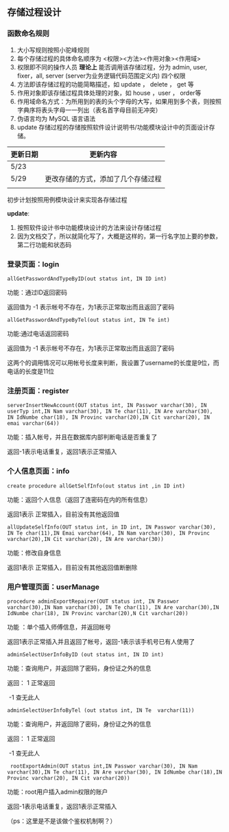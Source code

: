 ## 存储过程设计

### 函数命名规则

1. 大小写规则按照小驼峰规则
2. 每个存储过程的具体命名顺序为 <权限><方法><作用对象><作用域>
3. 权限即不同的操作人员 **理论上** 能否调用该存储过程，分为 admin, user, fixer，all, server (server为业务逻辑代码范围定义内) 四个权限
4. 方法即该存储过程的功能简略描述，如 update ， delete ， get 等
5. 作用对象即该存储过程具体处理的对象，如 house ，user ， order等
6. 作用域命名方式：为所用到的表的头个字母的大写，如果用到多个表，则按照字典序将表头字母一一列出（表名首字母目前无冲突）
7. 伪语言均为 MySQL 语言语法
8. update 存储过程的存储按照软件设计说明书/功能模块设计中的页面设计存储。



| 更新日期 | 更新内容                           |
| -------- | ---------------------------------- |
| 5/23     |                                    |
| 5/29     | 更改存储的方式，添加了几个存储过程 |
|          |                                    |

初步计划按照用例模块设计来实现各存储过程

**update**: 

1. 按照软件设计书中功能模块设计的方法来设计存储过程
2. 因为文档交了，所以就简化写了，大概是这样的，第一行名字加上要的参数，第二行功能和状态码

###  登录页面：login

```mysql
allGetPasswordAndTypeByID(out status int, IN ID int)
```

功能：通过ID返回密码

返回值为 -1 表示帐号不存在，为1表示正常取出而且返回了密码



```mysql
allGetPasswordAndTypeByTel(out status int, IN Te int)
```

功能:通过电话返回密码

返回值为 -1 表示帐号不存在，为1表示正常取出而且返回了密码

这两个的调用情况可以用帐号长度来判断，我设置了username的长度是9位，而电话的长度是11位

### 注册页面：register

```mysql
serverInsertNewAccount(OUT status int, IN Passwor varchar(30), IN userTyp int,IN Nam varchar(30), IN Te char(11), IN Are varchar(30),     IN IdNumbe char(18), IN Provinc varchar(20),IN Cit varchar(20), IN emai varchar(64))
```

功能：插入帐号，并且在数据库内部判断电话是否重复了

返回-1表示电话重复，返回1表示正常插入

### 个人信息页面：info

```mysql
create procedure allGetSelfInfo(out status int ,in ID int)
```

功能：返回个人信息（返回了连密码在内的所有信息）

返回1表示 正常插入，目前没有其他返回值

```mysql
allUpdateSelfInfo(OUT status int, in ID int, IN Passwor varchar(30), IN Te char(11),IN Emai varchar(64), IN Nam varchar(30), IN Provinc varchar(20),IN Cit varchar(20), IN Are varchar(30))
```

功能：修改自身信息

返回1表示 正常插入，目前没有其他返回值断删除

### 用户管理页面：userManage

```mysql
procedure adminExportRepairer(OUT status int, IN Passwor varchar(30),IN Nam varchar(30), IN Te char(11), IN Are varchar(30),IN IdNumbe char(18), IN Provinc varchar(20),N Cit varchar(20))
```

功能 ：单个插入师傅信息，并返回帐号

返回1表示正常插入并且返回了帐号，返回-1表示该手机号已有人使用了

```mysql
adminSelectUserInfoByID (out status int, IN ID int)
```

功能：查询用户，并返回除了密码，身份证之外的信息

返回： 1 正常返回

​			 -1 查无此人

```mysql
adminSelectUserInfoByTel (out status int, IN Te  varchar(11))
```

功能：查询用户，并返回除了密码，身份证之外的信息

返回： 1 正常返回

​			 -1 查无此人

```mysql
 rootExportAdmin(OUT status int,IN Passwor varchar(30), IN Nam varchar(30),IN Te char(11), IN Are varchar(30), IN IdNumbe char(18),IN Provinc varchar(20), IN Cit varchar(20))
```

功能：root用户插入admin权限的账户

返回-1表示电话重复，返回1表示正常插入

（ps：这里是不是该做个鉴权机制啊？）